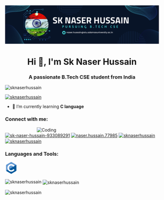 ![Header](https://github.com/SkNaserHussain/SkNaserHussain/blob/main/Navy%20Blue%20Geometric%20Technology%20LinkedIn%20Banner.png)
<h1 align="center">Hi 👋, I'm Sk Naser Hussain</h1>
<h3 align="center">A passionate B.Tech CSE student from India</h3>

<p align="left"> <img src="https://komarev.com/ghpvc/?username=sknaserhussain&label=Profile%20views&color=0e75b6&style=flat" alt="sknaserhussain" /> </p>

<p align="left"> <a href="https://github.com/ryo-ma/github-profile-trophy"><img src="https://github-profile-trophy.vercel.app/?username=sknaserhussain" alt="sknaserhussain" /></a> </p>

- 🌱 I’m currently learning **C language**

<h3 align="left">Connect with me:</h3>
<img align="right" alt="Coding" width="400" src="https://user-images.githubusercontent.com/74038190/212750155-3ceddfbd-19d3-40a3-87af-8d329c8323c4.gif">
<p align="left">
<a href="https://linkedin.com/in/sk-naser-hussain-933089291" target="blank"><img align="center" src="https://raw.githubusercontent.com/rahuldkjain/github-profile-readme-generator/master/src/images/icons/Social/linked-in-alt.svg" alt="sk-naser-hussain-933089291" height="30" width="40" /></a>
<a href="https://fb.com/naser.hussain.77985" target="blank"><img align="center" src="https://raw.githubusercontent.com/rahuldkjain/github-profile-readme-generator/master/src/images/icons/Social/facebook.svg" alt="naser.hussain.77985" height="30" width="40" /></a>
<a href="https://instagram.com/sknaserhussain" target="blank"><img align="center" src="https://raw.githubusercontent.com/rahuldkjain/github-profile-readme-generator/master/src/images/icons/Social/instagram.svg" alt="sknaserhussain" height="30" width="40" /></a>
<a href="https://www.leetcode.com/sknaserhussain" target="blank"><img align="center" src="https://raw.githubusercontent.com/rahuldkjain/github-profile-readme-generator/master/src/images/icons/Social/leet-code.svg" alt="sknaserhussain" height="30" width="40" /></a>
</p>

<h3 align="left">Languages and Tools:</h3>
<p align="left"> <a href="https://www.cprogramming.com/" target="_blank" rel="noreferrer"> <img src="https://raw.githubusercontent.com/devicons/devicon/master/icons/c/c-original.svg" alt="c" width="40" height="40"/> </a> </p>

<p><img align="left" src="https://github-readme-stats.vercel.app/api/top-langs?username=sknaserhussain&show_icons=true&locale=en&layout=compact" alt="sknaserhussain" /></p>

<p>&nbsp;<img align="center" src="https://github-readme-stats.vercel.app/api?username=sknaserhussain&show_icons=true&locale=en" alt="sknaserhussain" /></p>

<p><img align="center" src="https://github-readme-streak-stats.herokuapp.com/?user=sknaserhussain&" alt="sknaserhussain" /></p>
